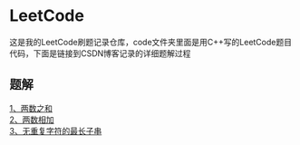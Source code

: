 # LeetCode
这是我的LeetCode刷题记录仓库，code文件夹里面是用C++写的LeetCode题目代码，下面是链接到CSDN博客记录的详细题解过程
## 题解
[1、两数之和](https://blog.csdn.net/Revendell/article/details/103226344)<br>
[2、两数相加](https://blog.csdn.net/Revendell/article/details/103230049)<br>
[3、无重复字符的最长子串](https://blog.csdn.net/Revendell/article/details/103244573)<br>
